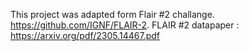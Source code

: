This project was adapted form Flair #2 challange. https://github.com/IGNF/FLAIR-2.  FLAIR #2 datapaper : https://arxiv.org/pdf/2305.14467.pdf

